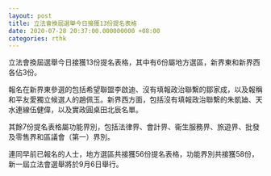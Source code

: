 ```yaml
---
layout: post
title: 立法會換屆選舉今日接獲13份提名表格
date: 2020-07-28 20:37:00.000000000 +08:00
categories: rthk
---
```


立法會換屆選舉今日接獲13份提名表格，其中有6份屬地方選區，新界東和新界西各佔3份。

報名在新界東參選的包括希望聯盟李啟迪、沒有填報政治聯繫的鄒家成，以及報稱和平友愛獨立候選人的趙佩玉。新界西方面，包括沒有填報政治聯繫的朱凱廸、天水連線伍健偉，以及實政圓桌田北辰名單。

其餘7份提名表格屬功能界別，包括法律界、會計界、衞生服務界、旅遊界、批發及零售界和區議會（第一）界別。

連同早前已報名的人士，地方選區共接獲56份提名表格，功能界別共接獲58份，新一屆立法會選舉將於9月6日舉行。
